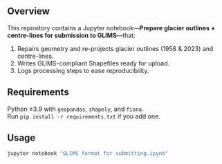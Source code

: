## Overview
This repository contains a Jupyter notebook—**Prepare glacier outlines + centre-lines for submission to GLIMS**—that:

1. Repairs geometry and re-projects glacier outlines (1958 & 2023) and centre-lines.
2. Writes GLIMS-compliant Shapefiles ready for upload.
3. Logs processing steps to ease reproducibility.

## Requirements
Python ≥3.9 with `geopandas`, `shapely`, and `fiona`.  
Run `pip install -r requirements.txt` if you add one.

## Usage
```bash
jupyter notebook "GLIMS format for submitting.ipynb"
